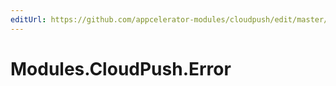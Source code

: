 ```yaml
---
editUrl: https://github.com/appcelerator-modules/cloudpush/edit/master/apidoc/Cloudpush.yml
---
```

# Modules.CloudPush.Error

<TypeHeader/>

<ApiDocs/>

